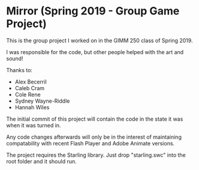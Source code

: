 # Mirror (Spring 2019 - Group Game Project)

This is the group project I worked on in the GIMM 250 class of Spring 2019.

I was responsible for the code, but other people helped with the art and sound!

Thanks to:
+ Alex Becerril
+ Caleb Cram
+ Cole Rene
+ Sydney Wayne-Riddle
+ Hannah Wiles

The initial commit of this project will contain the code in the state it was when it was turned in.

Any code changes afterwards will only be in the interest of maintaining compatability with recent
Flash Player and Adobe Animate versions.

The project requires the Starling library. Just drop "starling.swc" into the root folder and it should run.
